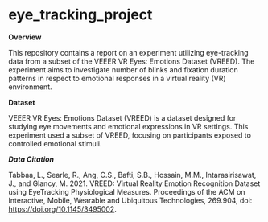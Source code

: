 # eye_tracking_project

**Overview**

This repository contains a report on an experiment utilizing eye-tracking data from a subset of the VEEER VR Eyes: Emotions Dataset (VREED). The experiment aims to investigate number of blinks and fixation duration patterns in respect to emotional responses in a virtual reality (VR) environment.

**Dataset**

VEEER VR Eyes: Emotions Dataset (VREED) is a dataset designed for studying eye movements and emotional expressions in VR settings. This experiment used a subset of VREED, focusing on participants exposed to controlled emotional stimuli.

***Data Citation***

Tabbaa, L., Searle, R., Ang, C.S., Bafti, S.B., Hossain, M.M., Intarasirisawat, J., and Glancy, M. 2021. VREED: Virtual Reality Emotion Recognition Dataset using EyeTracking Physiological Measures. Proceedings of the ACM on Interactive, Mobile, Wearable and Ubiquitous Technologies, 269.904, doi: https://doi.org/10.1145/3495002.

